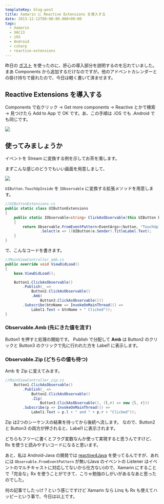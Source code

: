 ```yaml
---
templateKey: blog-post
title: Xamarin に Reactive Extensions を導入する
date: 2013-12-12T00:00:00.000+09:00
tags:
  - Xamarin
  - XAC13
  - iOS
  - Android
  - csharp
  - reactive-extensions
---
```

昨日の [ポスト](http://qiita.com/amay077/items/49681b2de5d8cf208112) を使ったのに、肝心の導入部分を説明するのを忘れていました。まあ Components から追加するだけなのですが。他のアドベントカレンダーとの掛け持ちで疲れたので、今日は軽く書いて済ませます。
<!--more-->
## Reactive Extensions を導入する

Components で右クリック → Get more components → Reactive とかで検索 → 見つけたら Add to App で OK です。あ、この手順は .iOS でも .Android でも同じです。

![](/img/posts/install_rx_to_xamarin_ios_01.gif)

## 使ってみましょうか

イベントを Stream に変換する例を示してお茶を濁します。

まずこんな感じのどうでもいい画面を用意しまして、

![](/img/posts/install_rx_to_xamarin_ios_02.png)

``UIButton.TouchUpInside`` を ``IObservable`` に変換する拡張メソッドを用意します。

```csharp
//UIButtonExtensions.cs
public static class UIButtonExtensions
{
    public static IObservable<string> ClickAsObservable(this UIButton button)
    {
        return Observable.FromEventPattern<EventArgs>(button, "TouchUpInside")
                .Select(e => ((UIButton)e.Sender).TitleLabel.Text);
    }
}
```

で、こんなコードを書きます。

```csharp
//MainViewController_amb.cs
public override void ViewDidLoad()
{
    base.ViewDidLoad();

    Button1.ClickAsObservable()
        .Publish(_ => 
            Button2.ClickAsObservable()
            .Amb(
                Button3.ClickAsObservable()))
        .Subscribe(btnName => InvokeOnMainThread(() => 
            Label1.Text = btnName + " Clicked"));
}
```

### Observable.Amb (先にきた値を流す)

Button1 を押すと処理の開始です。
Publish で分配して **Amb** は Button2 のクリックと Button3 のクリックで先に行われた方を Label1 に表示します。

### Observable.Zip (どちらの値も待つ)

Amb を Zip に変えてみます。

```csharp
//MainViewController_zip.cs
    Button1.ClickAsObservable()
        .Publish(_ => 
            Button2.ClickAsObservable()
            .Zip(
                Button3.ClickAsObservable(), (l,r) => new {l, r}))
        .Subscribe(p => InvokeOnMainThread(() => 
            Label1.Text = p.l + " and " + p.r + "Clicked"));
```

Zip は2つのシーケンスの結果を待ってから後続へ流します。
なので、Button2 と Button3 の両方が押されると、Label1 に表示されます。

どちらもフツーに書くとフラグ変数なんか使って実現すると思うんですけど、Rx を使うと読みやすいコードになると思います。

あと、私は Android-Java の開発では [reactive4Java](https://code.google.com/p/reactive4java/) を使ってるんですが、あれには ``Observable.FromEventPattern`` が無い(Java のイベントの Listener はイベントのマルチキャストに対応してないから仕方ない)ので、Xamarin にすることで「完全な」Rx を使うことができて、こりゃ勉強のしがいがあるなあと思ったのでした。

何の記事でしたっけ？という感じですけど Xamarin なら Linq も Rx も使えてハッピーという事で、今日は以上です。